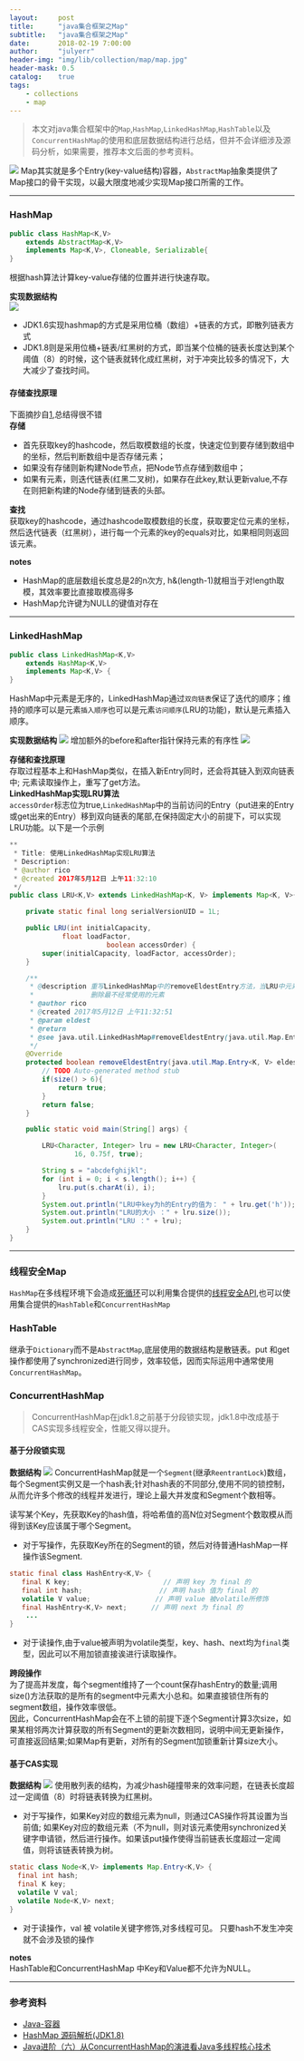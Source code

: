 ```yaml
---
layout:     post
title:      "java集合框架之Map"
subtitle:   "java集合框架之Map"
date:       2018-02-19 7:00:00
author:     "julyerr"
header-img: "img/lib/collection/map/map.jpg"
header-mask: 0.5
catalog: 	true
tags:
    - collections
    - map
---
```


>本文对java集合框架中的`Map`,`HashMap`,`LinkedHashMap`,`HashTable`以及`ConcurrentHashMap`的使用和底层数据结构进行总结，但并不会详细涉及源码分析，如果需要，推荐本文后面的参考资料。

![](/img/lib/collection/map/map-inherit.png)
Map其实就是多个Entry(key-value结构)容器，`AbstractMap`抽象类提供了Map接口的骨干实现，以最大限度地减少实现Map接口所需的工作。

---
### HashMap
```java
public class HashMap<K,V>
    extends AbstractMap<K,V>
    implements Map<K,V>, Cloneable, Serializable{
}
```
根据hash算法计算key-value存储的位置并进行快速存取。<br>

**实现数据结构**<br>
![](/img/lib/collection/map/hashmap-structure.png)

- JDK1.6实现hashmap的方式是采用位桶（数组）+链表的方式，即散列链表方式
- JDK1.8则是采用位桶+链表/红黑树的方式，即当某个位桶的链表长度达到某个阈值（8）的时候，这个链表就转化成红黑树，对于冲突比较多的情况下，大大减少了查找时间。

#### 存储查找原理
下面摘抄自[1](https://www.jianshu.com/p/b2d611c01bf3),总结得很不错<br>
**存储**<br>

- 首先获取key的hashcode，然后取模数组的长度，快速定位到要存储到数组中的坐标，然后判断数组中是否存储元素；
- 如果没有存储则新构建Node节点，把Node节点存储到数组中；
- 如果有元素，则迭代链表(红黑二叉树)，如果存在此key,默认更新value,不存在则把新构建的Node存储到链表的头部。

**查找**<br>
获取key的hashcode，通过hashcode取模数组的长度，获取要定位元素的坐标，然后迭代链表（红黑树），进行每一个元素的key的equals对比，如果相同则返回该元素。<br>

**notes**

- HashMap的底层数组长度总是2的n次方, h&(length-1)就相当于对length取模，其效率要比直接取模高得多
- HashMap允许键为NULL的键值对存在

---
### LinkedHashMap
```java
public class LinkedHashMap<K,V>
    extends HashMap<K,V>
    implements Map<K,V> {
}
```
HashMap中元素是无序的，LinkedHashMap通过`双向链表`保证了迭代的顺序；维持的顺序可以是元素`插入顺序`也可以是元素`访问顺序`(LRU的功能)，默认是元素插入顺序。<br>

**实现数据结构**
![](/img/lib/collection/map/linkedhashmap.png)
增加额外的before和after指针保持元素的有序性
![](/img/lib/collection/map/linkedhashmap-entry.png)

**存储和查找原理**<br>
存取过程基本上和HashMap类似，在插入新Entry同时，还会将其链入到双向链表中;
元素读取操作上，重写了get方法。<br>
**LinkedHashMap实现LRU算法**<br>
`accessOrder`标志位为true,`LinkedHashMap`中的当前访问的Entry（put进来的Entry或get出来的Entry）移到双向链表的尾部,在保持固定大小的前提下，可以实现LRU功能。以下是一个示例
```java
**        
 * Title: 使用LinkedHashMap实现LRU算法    
 * Description: 
 * @author rico       
 * @created 2017年5月12日 上午11:32:10    
 */      
public class LRU<K,V> extends LinkedHashMap<K, V> implements Map<K, V>{

    private static final long serialVersionUID = 1L;

    public LRU(int initialCapacity,
             float loadFactor,
                        boolean accessOrder) {
        super(initialCapacity, loadFactor, accessOrder);
    }

    /** 
     * @description 重写LinkedHashMap中的removeEldestEntry方法，当LRU中元素多余6个时，
     *              删除最不经常使用的元素
     * @author rico       
     * @created 2017年5月12日 上午11:32:51      
     * @param eldest
     * @return     
     * @see java.util.LinkedHashMap#removeEldestEntry(java.util.Map.Entry)     
     */  
    @Override
    protected boolean removeEldestEntry(java.util.Map.Entry<K, V> eldest) {
        // TODO Auto-generated method stub
        if(size() > 6){
            return true;
        }
        return false;
    }

    public static void main(String[] args) {

        LRU<Character, Integer> lru = new LRU<Character, Integer>(
                16, 0.75f, true);

        String s = "abcdefghijkl";
        for (int i = 0; i < s.length(); i++) {
            lru.put(s.charAt(i), i);
        }
        System.out.println("LRU中key为h的Entry的值为： " + lru.get('h'));
        System.out.println("LRU的大小 ：" + lru.size());
        System.out.println("LRU ：" + lru);
    }
}
```

---
### 线程安全Map
`HashMap`在多线程环境下会造成[死循环](https://coolshell.cn/articles/9606.html)可以利用集合提供的[线程安全API](http://julyerr.club/2018/02/18/collection-list/#集合线程安全),也可以使用集合提供的`HashTable`和`ConcurrentHashMap`

### HashTable
继承于`Dictionary`而不是`AbstractMap`,底层使用的数据结构是散链表。put 和get操作都使用了synchronized进行同步，效率较低，因而实际运用中通常使用`ConcurrentHashMap`。


### ConcurrentHashMap
>ConcurrentHashMap在jdk1.8之前基于分段锁实现，jdk1.8中改成基于CAS实现多线程安全，性能又得以提升。

#### 基于分段锁实现
**数据结构**
![](/img/lib/collection/map/segment-map.jpg)
ConcurrentHashMap就是一个`Segment`(继承`ReentrantLock`)数组，每个Segment实例又是一个hash表;针对hash表的不同部分,使用不同的锁控制，从而允许多个修改的线程并发进行，理论上最大并发度和Segment个数相等。<br>

读写某个Key，先获取Key的hash值，将哈希值的高N位对Segment个数取模从而得到该Key应该属于哪个Segment。

- 对于写操作，先获取Key所在的Segment的锁，然后对待普通HashMap一样操作该Segment.

```java
static final class HashEntry<K,V> {
   final K key;                       // 声明 key 为 final 的
   final int hash;                   // 声明 hash 值为 final 的
   volatile V value;                // 声明 value 被volatile所修饰
   final HashEntry<K,V> next;      // 声明 next 为 final 的
	...
}
```
- 对于读操作,由于value被声明为volatile类型，key、hash、next均为`final`类型，因此可以不用加锁直接诶进行读取操作。

**跨段操作**<br>
为了提高并发度，每个segment维持了一个count保存hashEntry的数量;调用size()方法获取的是所有的segment中元素大小总和。如果直接锁住所有的segment数组，操作效率很低。<br>因此，ConcurrentHashMap会在不上锁的前提下逐个Segment计算3次size，如果某相邻两次计算获取的所有Segment的更新次数相同，说明中间无更新操作，可直接返回结果;如果Map有更新，对所有的Segment加锁重新计算size大小。

#### 基于CAS实现
**数据结构**
![](/img/lib/collection/map/concurrent-rb-structure.png)
使用散列表的结构，为减少hash碰撞带来的效率问题，在链表长度超过一定阈值（8）时将链表转换为红黑树。

- 对于写操作，如果Key对应的数组元素为null，则通过CAS操作将其设置为当前值;
如果Key对应的数组元素（不为null，则对该元素使用synchronized关键字申请锁，然后进行操作。如果该put操作使得当前链表长度超过一定阈值，则将该链表转换为树。

```java
static class Node<K,V> implements Map.Entry<K,V> {
  final int hash;
  final K key;
  volatile V val;
  volatile Node<K,V> next;
}
```
- 对于读操作，val 被 volatile关键字修饰,对多线程可见。
只要hash不发生冲突就不会涉及锁的操作

**notes**<br>
HashTable和ConcurrentHashMap 中Key和Value都不允许为NULL。


---
### 参考资料
- [Java-容器](http://blog.csdn.net/justloveyou_/article/category/6485749)
- [HashMap 源码解析(JDK1.8)](https://www.jianshu.com/p/b2d611c01bf3)
- [Java进阶（六）从ConcurrentHashMap的演进看Java多线程核心技术](http://www.jasongj.com/java/concurrenthashmap/)